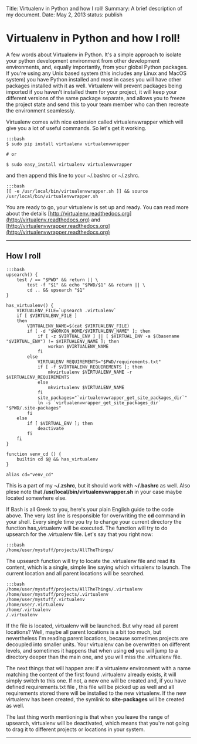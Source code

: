 Title:   Virtualenv in Python and how I roll!
Summary: A brief description of my document.
Date:    May 2, 2013
status:  publish


# Virtualenv in Python and how I roll! #

A few words about Virtualenv in Python. It's a simple approach to
isolate your python development environment from other development
environments, and, equally importantly, from your global Python
packages. If you're using any Unix based system (this includes any
Linux and MacOS system) you have Python installed and most in cases
you will have other packages installed with it as well. Virtualenv
will prevent packages being imported if you haven't installed them for
your project, it will keep your different versions of the same package
separate, and allows you to freeze the project state and send this to
your team member who can then recreate the environment seamlessly.


Virtualenv comes with nice extension called virtualenvwrapper which
will give you a lot of useful commands. So let's get it working.

	:::bash
	$ sudo pip install virtualenv virtualenvwrapper

	# or

	$ sudo easy_install virtualenv virtualenvwrapper


and then append this line to  your ~/.bashrc or ~/.zshrc.

	:::bash
	[[ -e /usr/local/bin/virtualenvwrapper.sh ]] && source /usr/local/bin/virtualenvwrapper.sh


You are ready to go, your virtualenv is set up and ready.  You can
read more about the details
[http://virtualenv.readthedocs.org](http://virtualenv.readthedocs.org)
and
[http://virtualenvwrapper.readthedocs.org](http://virtualenvwrapper.readthedocs.org)


* * * * *


## How I roll ##

	:::bash
    upsearch() {
        test / == "$PWD" && return || \
            test -f "$1" && echo "$PWD/$1" && return || \
            cd .. && upsearch "$1"
    }

    has_virtualenv() {
        VIRTUALENV_FILE=`upsearch .virtualenv`
        if [ $VIRTUALENV_FILE ]
        then
            VIRTUALENV_NAME=$(cat $VIRTUALENV_FILE)
            if [ -d "$WORKON_HOME/$VIRTUALENV_NAME" ]; then
                if [ -z $VIRTUAL_ENV ] || [ $VIRTUAL_ENV -a $(basename "$VIRTUAL_ENV") != $VIRTUALENV_NAME ]; then
                    workon $VIRTUALENV_NAME
                fi
            else
                VIRTUALENV_REQUIREMENTS="$PWD/requirements.txt"
                if [ -f $VIRTUALENV_REQUIREMENTS ]; then
                    mkvirtualenv $VIRTUALENV_NAME -r $VIRTUALENV_REQUIREMENTS
                else
                    mkvirtualenv $VIRTUALENV_NAME
                fi
                site_packages="`virtualenvwrapper_get_site_packages_dir`"
                ln -s `virtualenvwrapper_get_site_packages_dir` "$PWD/.site-packages"
            fi
        else
            if [ $VIRTUAL_ENV ]; then
                deactivate
            fi
        fi
    }

    function venv_cd () {
        builtin cd $@ && has_virtualenv
    }

    alias cd="venv_cd"



This is a part of my **~/.zshrc**, but it should work with
**~/.bashrc** as well. Also plese note that
**/usr/local/bin/virtualenvwrapper.sh** in your case maybe located
somewhere else.


If Bash is all Greek to you, here's your plain English guide to the
code above. The very last line is responsible for overwriting the
**cd** command in your shell.  Every single time you try to change
your current directory the function has_virtualenv will be executed.
The function will try to do upsearch for the .virtualenv file. Let's
say that you right now:

	:::bash
	/home/user/mystuff/projects/AllTheThings/


The upsearch function will try to locate the .virtualenv file and read
its content, which is a single, simple line saying which virtualenv to
launch. The current location and all parent locations will be
searched.

	:::bash
	/home/user/mystuff/projects/AllTheThings/.virtualenv
	/home/user/mystuff/projects/.virtualenv
	/home/user/mystuff/.virtualenv
	/home/user/.virtualenv
	/home/.virtualenv
	/.virtualenv


If the file is located, virtualenv will be launched. But why read all
parent locations?  Well, maybe all parent locations is a bit too much,
but nevertheless I'm reading parent locations, because sometimes
projects are decoupled into smaller units.  Your virtualenv can be
overwritten on different levels, and sometimes it happens that when
using <b>cd</b> you will jump to a directory deeper than the main one,
and you will miss the .virtualenv file.

The next things that will happen are: if a virtualenv environment with
a name matching the content of the first found .virtualenv already
exists, it will simply switch to this one.  If not, a new one will be
created and, if you have defined requirements.txt file , this file
will be picked up as well and all requirements stored there will be
installed to the new virtualenv.  If the new virtualenv has been
created, the symlink to **site-packages** will be created as well.

The last thing worth mentioning is that when you leave the range of
upsearch, virtualenv will be deactivated, which means that you're not
going to drag it to different projects or locations in your system.


* * * * *

